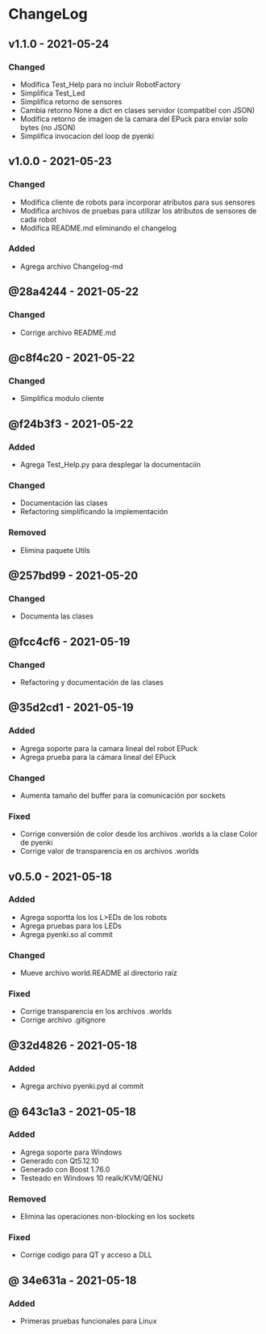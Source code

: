 # ChangeLog

## v1.1.0 - 2021-05-24
### Changed
- Modifica Test_Help para no incluir RobotFactory
- Simplifica Test_Led
- Simplifica retorno de sensores
- Cambia retorno None a dict en clases servidor (compatibel con JSON)
- Modifica retorno de imagen de la camara del EPuck para enviar solo bytes (no JSON)
- Simplifica invocacion del loop de pyenki

## v1.0.0 - 2021-05-23
### Changed
- Modifica cliente de robots para incorporar atributos para sus sensores
- Modifica archivos de pruebas para utilizar los atributos de sensores de cada robot
- Modifica README.md eliminando el changelog

### Added
- Agrega archivo Changelog-md

## @28a4244 - 2021-05-22
### Changed
- Corrige archivo README.md

## @c8f4c20 - 2021-05-22

### Changed
- Simplifica modulo cliente


## @f24b3f3 - 2021-05-22
### Added
- Agrega Test_Help.py para desplegar la documentaciín

### Changed
- Documentación las clases
- Refactoring simplificando la implementación

### Removed
- Elimina paquete Utils


## @257bd99 - 2021-05-20
### Changed
- Documenta las clases


## @fcc4cf6 - 2021-05-19
### Changed
- Refactoring y documentación de las clases


## @35d2cd1 - 2021-05-19
### Added
- Agrega soporte para la camara lineal del robot EPuck
- Agrega prueba para la cámara lineal del EPuck

### Changed
- Aumenta tamaño del buffer para la comunicación por sockets

### Fixed
- Corrige conversión de color desde los archivos .worlds a la clase Color de pyenki
- Corrige valor de transparencia en os archivos .worlds


## v0.5.0 - 2021-05-18
### Added
- Agrega soportta los los L>EDs de los robots
- Agrega pruebas para los LEDs
- Agrega pyenki.so al commit

### Changed
- Mueve archivo world.README al directorio raíz

### Fixed
- Corrige transparencia en los archivos .worlds
- Corrige archivo .gitignore


## @32d4826 - 2021-05-18
### Added
- Agrega archivo pyenki.pyd al commit


## @ 643c1a3 - 2021-05-18
### Added
- Agrega soporte para Windows
- Generado con Qt5.12.10
- Generado con Boost 1.76.0
- Testeado en Windows 10 realk/KVM/QENU

### Removed
- Elimina las operaciones non-blocking en los sockets

### Fixed
- Corrige codigo para QT y acceso a DLL


## @ 34e631a - 2021-05-18
### Added
- Primeras pruebas funcionales para Linux
